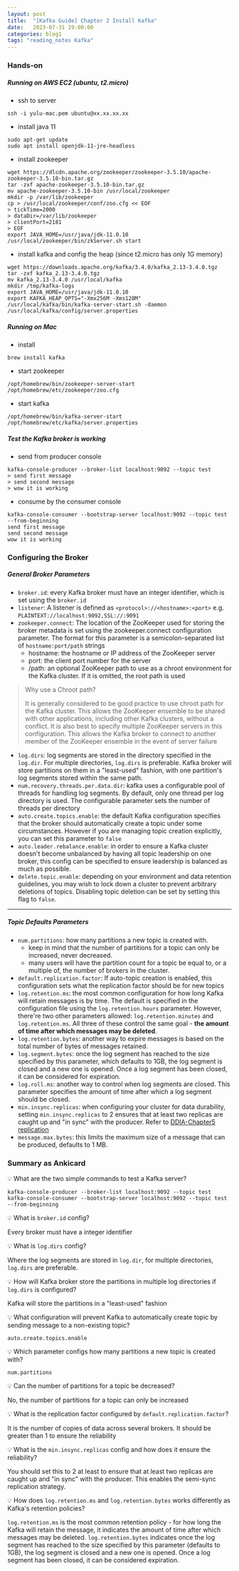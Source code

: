 ```yaml
---
layout: post
title:  "[Kafka Guide] Chapter 2 Install Kafka"
date:   2023-07-31 19:00:00
categories: blog1
tags: "reading_notes Kafka"
---
```


### Hands-on

##### Running on AWS EC2 (ubuntu, t2.micro)

- ssh to server
```shell
ssh -i yulu-mac.pem ubuntu@xx.xx.xx.xx
```

- install java 11
```shell
sudo apt-get update
sudo apt install openjdk-11-jre-headless
```

- install zookeeper
```
wget https://dlcdn.apache.org/zookeeper/zookeeper-3.5.10/apache-zookeeper-3.5.10-bin.tar.gz
tar -zxf apache-zookeeper-3.5.10-bin.tar.gz
mv apache-zookeeper-3.5.10-bin /usr/local/zookeeper
mkdir -p /var/lib/zookeeper
cp > /usr/local/zookeeper/conf/zoo.cfg << EOF
> tickTime=2000
> dataDir=/var/lib/zookeeper
> clientPort=2181
> EOF
export JAVA_HOME=/usr/java/jdk-11.0.10
/usr/local/zookeeper/bin/zkServer.sh start
```

- install kafka and config the heap (since t2.micro has only 1G memory)
```
wget https://downloads.apache.org/kafka/3.4.0/kafka_2.13-3.4.0.tgz
tar -zxf kafka_2.13-3.4.0.tgz
mv kafka_2.13-3.4.0 /usr/local/kafka
mkdir /tmp/kafka-logs
export JAVA_HOME=/usr/java/jdk-11.0.10
export KAFKA_HEAP_OPTS="-Xmx256M -Xms128M"
/usr/local/kafka/bin/kafka-server-start.sh -daemon /usr/local/kafka/config/server.properties
```

##### Running on Mac
- install
```shell
brew install kafka
```

- start zookeeper
```shell
/opt/homebrew/bin/zookeeper-server-start /opt/homebrew/etc/zookeeper/zoo.cfg
```

- start kafka
```shell
/opt/homebrew/bin/kafka-server-start /opt/homebrew/etc/kafka/server.properties
```

##### Test the Kafka broker is working

- send from producer console
```shell
kafka-console-producer --broker-list localhost:9092 --topic test
> send first message
> send second message
> wow it is working
```

- consume by the consumer console
```shell
kafka-console-consumer --bootstrap-server localhost:9092 --topic test --from-beginning
send first message
send second message
wow it is working
```

### Configuring the Broker

##### General Broker Parameters
- `broker.id`: every Kafka broker must have an integer identifier, which is set using the `broker.id`
- `listener`: A listener is defined as `<protocol>://<hostname>:<port>` e.g. `PLAINTEXT://localhost:9092,SSL://:9091` 
- `zookeeper.connect`: The location of the ZooKeeper used for storing the broker metadata is set using the zookeeper.connect configuration parameter. The format for this parameter is a semicolon-separated list of `hostname:port/path` strings
	- hostname: the hostname or IP address of the ZooKeeper server
	- port: the client port number for the server
	- /path: an optional ZooKeeper path to use as a chroot environment for the Kafka cluster. If it is omitted, the root path is used

> Why use a Chroot path?
> 
> It is generally considered to be good practice to use chroot path for the Kafka cluster. This allows the ZooKeeper ensemble to be shared with other applications, including other Kafka clusters, without a conflict. It is also best to specify multiple ZooKeeper servers in this configuration. This allows the Kafka broker to connect to another member of the ZooKeeper ensemble in the event of server failure

- `log.dirs`: log segments are stored in the directory specified in the `log.dir`. For multiple directories, `log.dirs` is preferable. Kafka broker will store partitions on them in a "least-used" fashion, with one partition's log segments stored within the same path.
- `num.recovery.threads.per.data.dir`: kafka uses a configurable pool of threads for handling log segments. By default, only one thread per log directory is used. The configurable parameter sets the number of threads per directory
- `auto.create.topics.enable`: the default Kafka configuration specifies that the broker should automatically create a topic under some circumstances. However if you are managing topic creation explicitly, you can set this parameter to `false`
- `auto.leader.rebalance.enable`: in order to ensure a Kafka cluster doesn't become unbalanced by having all topic leadership on one broker, this config can be specified to ensure leadership is balanced as much as possible.
- `delete.topic.enable`: depending on your environment and data retention guidelines, you may wish to lock down a cluster to prevent arbitrary deletions of topics. Disabling topic deletion can be set by setting this flag to `false`.

---

##### Topic Defaults Parameters
- `num.partitions`: how many partitions a new topic is created with. 
	- keep in mind that the number of partitions for a topic can only be increased, never decreased. 
	- many users will have the partition count for a topic be equal to, or a multiple of, the number of brokers in the cluster.
- `default.replication.factor`: If auto-topic creation is enabled, this configuration sets what the replication factor should be for new topics
- `log.retention.ms`: the most common configuration for how long Kafka will retain messages is by time. The default is specified in the configuration file using the `log.retention.hours` parameter. However, there're two other parameters allowed: `log.retention.minutes` and `log.retention.ms`. All three of these control the same goal - **the amount of time after which messages may be deleted**. 
- `log.retention.bytes`: another way to expire messages is based on the total number of bytes of messages retained. 
- `log.segment.bytes`: once the log segment has reached to the size specified by this parameter, which defaults to 1GB, the log segment is closed and a new one is opened. Once a log segment has been closed, it can be considered for expiration. 
- `log.roll.ms`: another way to control when log segments are closed. This parameter specifies the amount of time after which a log segment should be closed. 
- `min.insync.replicas`: when configuring your cluster for data durability, setting `min.insync.replicas` to 2 ensures that at least two replicas are caught up and "in sync" with the producer. Refer to [DDIA-Chapter5 replication](/blog1/2023/04/10/ddia-5.html)
- `message.max.bytes`: this limits the maximum size of a message that can be produced, defaults to 1 MB.

### Summary as Ankicard

💡 What are the two simple commands to test a Kafka server?

```shell
kafka-console-producer --broker-list localhost:9092 --topic test
kafka-console-consumer --bootstrap-server localhost:9092 --topic test --from-beginning
```

💡 What is `broker.id` config?

Every broker must have a integer identifier

💡 What is `log.dirs` config? 

Where the log segments are stored in `log.dir`, for multiple directories, `log.dirs` are preferable. 

💡 How will Kafka broker store the partitions in multiple log directories if `log.dirs` is configured?

Kafka will store the partitions in a "least-used" fashion

💡 What configuration will prevent Kafka to automatically create topic by sending message to a non-existing topic? 

`auto.create.topics.enable`

💡 Which parameter configs how many partitions a new topic is created with? 

`num.partitions`

💡 Can the number of partitions for a topic be decreased?

No, the number of partitions for a topic can only be increased

💡 What is the replication factor configured by `default.replication.factor`? 

It is the number of copies of data across several brokers. It should be greater than 1 to ensure the reliability

💡 What is the `min.insync.replicas` config and how does it ensure the reliability?

You should set this to 2 at least to ensure that at least two replicas are caught up and "in sync" with the producer. This enables the semi-sync replication strategy.

💡 How does `log.retention.ms` and `log.retention.bytes` works differently as Kafka's retention policies?

`log.retention.ms` is the most common retention policy - for how long the Kafka will retain the message, it indicates the amount of time after which messages may be deleted.
`log.retention.bytes` indicates once the log segment has reached to the size specified by this parameter (defaults to 1GB), the log segment is closed and a new one is opened. Once a log segment has been closed, it can be considered expiration. 

